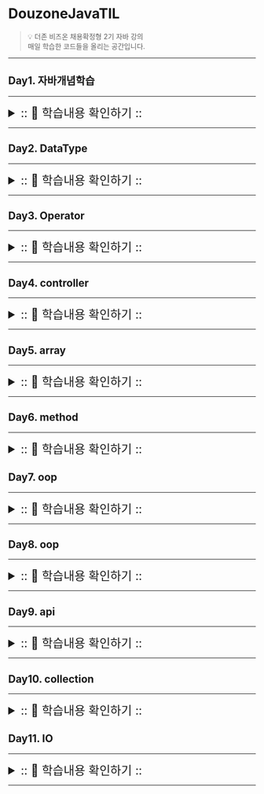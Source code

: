 # DouzoneJavaTIL

> 💡 더존 비즈온 채용확정형 2기 자바 강의 </br>
>매일 학습한 코드들을 올리는 공간입니다. 

---

## Day1. 자바개념학습

---
<details>
<summary style="font-size: x-large">:: 👀 학습내용 확인하기 :: </summary>
<div markdown="1">

</div>
</details>

---

## Day2. DataType

---

<details>
<summary style="font-size: x-large">:: 👀 학습내용 확인하기 :: </summary>
<div markdown="1">

</div>
</details>

---

## Day3. Operator

---

<details>
<summary style="font-size: x-large">:: 👀 학습내용 확인하기 :: </summary>
<div markdown="1">


</div>
</details>

---

## Day4. controller

---

<details>
<summary style="font-size: x-large">:: 👀 학습내용 확인하기 :: </summary>
<div markdown="1">

<h2>확장 for문</h2></h2>

---

>📌 개념
>- 인덱스 없이 배열이나 컬렉션의 값을 읽어올 때 활용한다.

>📌 사용방법
>- for(자료형 변수명 : 컬렉션명 or 배열명) { 반복구문; }

</div>
</details>

---

## Day5. array

---

<details>
<summary style="font-size: x-large">:: 👀 학습내용 확인하기 :: </summary>
<div markdown="1">

---
<h2>📌 정렬</h2>



> ❗️ 선택정렬
>>- 제자리정렬 알고리즘
>>- 단순하게 사용할 수 있다.
>>- 메모리 효율이 좋다
>>- O(n^2)
>>- 방법
>>>1. 주어진 리스트 중 최소값을 찾는다</br>
>>>2. 그 값을 맨앞의 위치한 값과 교체
>>>3. 맨처음 위치를 뺀 나머지 리스트를 같은 방법으로 교체
   
> ❗ 버블정렬
>>-   O(n^2)
>>-   방법
>>>1. 서로 인접한 두원소 크기를 검사한다.
>>>2. 인접한 두수를 계속 비교해 가장 큰 자료가 맨뒤로 가도록 한다.
   
> ❗거품정렬
>>- 단순하기 때문에 자주사용된다 
>>- 원소의 이동이 거품이 수면으로 올라오는 듯한 모습


</div>
</details>

---

## Day6. method

---

<details>
<summary style="font-size: x-large">:: 👀 학습내용 확인하기 :: </summary>
<div markdown="1">

---

<h2>📌 메소드</h2>


>❗️return 값 : 오직 한개의 데이터만 리턴
>>- 상수, 변수, 수식</br>

>❗가변길이 함수</br>
>>- 매개변수명 앞에 ...을 붙여서 가변길이의 매개변수를 받을 수 있다.</br>

> ❗활용</br>
>>- 메인함수 부담 줄이고, 반복적인 코드를 함수로 만들어서 사용하면 재사용성을 높일 수 있다.</br>
>>- 모듈화를 통해 코드의 가독성 향상</br>
>>- 기능 변경 혹은 문제 발생 시 유지보수성 향상</br>

> ❗매개변수와 리턴타입
>> 1) 매개변수없고 리턴타입 없는 경우
>> 2) 매개변수 있고 리턴타입 없는 경우
>> 3) 매개변수 없고 리턴타입 있는 경우
>> 4) 매개변수 있고 리턴타입 있는 경우

>❗메소드 종류
>>- Instance Method : 객채를 생성하고 사용해야한다.(메모리상 할당)</br>
>>- Static Method : 객체생성 없이 바로 사용가능하다.
>>>- object.methodName();</br>
>>>- ClassName.methodName();

>❗overload(중복함수)
>- 개념 : 함수명은 같고, 매개변수의 개수가 다르거나 자료형이 다른 함수
>- 다형성 구현
>>- 예시 - println()</br>
println()</br>
println(boolean x)</br>
println(char x)</br>
println(char[] x)</br>
println(double x)</br>
println(float x)</br>
println(int x)</br>
println(long x)</br>
println(Object x)</br>
println(String x)</br>

>👀 난수만들기
>>1. Math.random() - java.lang
>>   - static 메소드로 클래스 이름.메서드 형태로 사용
>>   - *N 의 형태로 0~N-1 값 추출
>>2. Random Class - java.util package
>>   - 패키지를 임포트해서 객체생성 후 사용
>>   - *N 의 형태로 0~N-1 값 추출


</div>
</details>

## Day7. oop

---

<details>
<summary style="font-size: x-large">:: 👀 학습내용 확인하기 :: </summary>
<div markdown="1">

<h2>📌객체</h2>

> ❗️개념(Object Oriented Programming)
>>- 인간중심의 프로그래밍. 현실세계를 프로그래밍으로 옮겨온 듯이 구현 하는 방법이다.
>>- 객체 생성시, 메모리 할당 -> 힙영역
 
>❗️4가지 특성
>>- 추상화
>>- 캡슐화 : 객체안의 데이터를 바로 접근할 수 있도록 정보를 은닉화 
>>  - 접근지정자
>>      - private : 같은클래스 안에서만 접근 가능
>>      - protected : 같은 패지지에서 접근하는 것이 가능 + 다른패키지에서 상속가능
>>      - default :  같은패키지안에서 접근하는것이 가능 
>>      - public : 어디에서나 접근가능
>>- 다형성 : 하나의 메소드나 클래스가 다양한 방법으로 동작하고 나타나는 성질
>>-  상속 : 동일설명 관계로 이동

> ❗클래스설계
>>- 객체를 생성하기 위한 설계도
>>-  상속(Inheritance)
>>    -   오버라이딩(Override)
>>        - 함수명, 리턴타입, 매개변수 개수가 같은 함수
>>        -  재정의 : 부모객체의 함수를 똑같이 받아와서 자식객체에 맞게 재정의
>>    - 클래스명 extends 부모객체
>>    - 단일상속만 지원
>>    - super
>>        - 상속받은 부모객체의 주소를 갖고있으며, 이것으로 부모객체에 접근한다.
>>        - super() : 부모클래스의 생성자함수
>>    - this
>>        -  객체가 생성될때 그 객체의 시작주소를 갖고 있다. 자기 자신에게 접근할 때 사용
>>        - this() : 생성자 함수의 다른이름 
>>    - 재사용 : 자주사용되는 로직을 만들어서 상속받게 되면 계속해서 사용할 수 있다.
>>    - 확장 : 공통기능을 갖고있는 클래스 하나로 여러형태의 객체를 만들 수 있다.
>>    - 형식
>>        - class Super { // 부모클래스} 
>>        - class Sub extends Super { //자식클래스 }
>>    - 생성자(Constructor)
>>        - 클래스명과 동일하다
>>        - 리턴타입이 없다
>>        - 멤버변수의 초기화를 담당한다.
>>        - 중복정의가 가능하다 (overload)
>>        - default constructor를 갖고 있다.</br>단, 사용자가 생성자 함수를 재정의 하면 디폴트 생성자 함수 기능 상실. 둘다 정의하는 것을 권장
            </br>터미널을 활용해 API문서를 생성하여 default생성자를 글로 확인할 수 있다.
            </br>cd /클래스디렉토리 후 javadoc 클래스명.java
>>    - getter/setter
>>        - 정보은닉</br>  인스턴스들을 private으로 정의해 외부에서 접근불가하게 만듦
            </br>외부에서 객체의 인스턴스에  접근하기 위한 get메서드
            </br>외부에서 객체의 인스턴스를 초기화하기 위한 set메서드
>>        - set과 생성자의 차이</br>1. set은 계속 메서드 호출로 인스턴스를 초기화 해줄 수 있다.</br>2. 생성자는 생성 당시 한번만 인스턴스들을 초기화한다.

</div>
</details>

---

## Day8. oop

---

<details>
<summary style="font-size: x-large">:: 👀 학습내용 확인하기 :: </summary>
<div markdown="1">

</div>
</details>

---

## Day9. api

---

<details>
<summary style="font-size: x-large">:: 👀 학습내용 확인하기 :: </summary>
<div markdown="1">

</div>
</details>

---

## Day10. collection

---

<details>
<summary style="font-size: x-large">:: 👀 학습내용 확인하기 :: </summary>
<div markdown="1">

</div>
</details>

## Day11. IO

---

<details>
<summary style="font-size: x-large">:: 👀 학습내용 확인하기 :: </summary>
<div markdown="1">

</div>
</details>

---